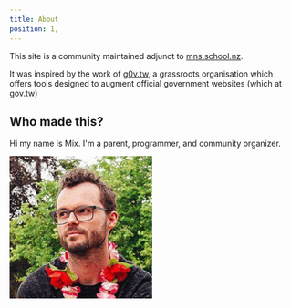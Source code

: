 ```yaml
---
title: About
position: 1,
---
```


This site is a community maintained adjunct to [mns.school.nz](https://mns.school.nz).

It was inspired by the work of [g0v.tw](https://g0v.tw), a grassroots organisation which offers tools designed to augment official government websites (which at gov.tw)


## Who made this?

Hi my name is Mix. I'm a parent, programmer, and community organizer.

![](./assets/mixmix.png)

